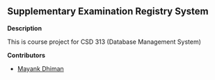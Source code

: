 ## Supplementary Examination Registry System

**Description**

This is course project for CSD 313 (Database Management System)

**Contributors**
- [Mayank Dhiman](https://www.github.com/mayankdhiman)
